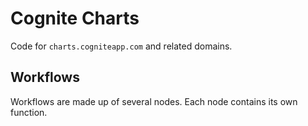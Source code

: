 # Cognite Charts

Code for `charts.cogniteapp.com` and related domains.

## Workflows

Workflows are made up of several nodes. Each node contains its own function.
